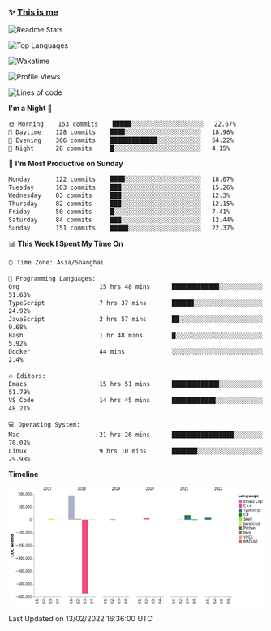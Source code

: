 <!--

**icyzeroice/icyzeroice** is a ✨ _special_ ✨ repository because its `README.md` (this file) appears on your GitHub profile.

Here are some ideas to get you started:

- 🔭 I’m currently working on ...
- 🌱 I’m currently learning ...
- 👯 I’m looking to collaborate on ...
- 🤔 I’m looking for help with ...
- 💬 Ask me about ...
- 📫 How to reach me: ...
- 😄 Pronouns: ...
- ⚡ Fun fact: ...

-->

### ✨ [This is me](https://shakugan.fandom.com/wiki/Serment)

![Readme Stats](https://github-readme-stats.vercel.app/api?username=icyzeroice)

![Top Languages](https://github-readme-stats.vercel.app/api/top-langs/?username=icyzeroice&exclude_repo=scutie2015-digimon&layout=compact&langs_count=5)

![Wakatime](https://github-readme-stats.vercel.app/api/wakatime?username=icyzeroice)

<!--START_SECTION:waka-->
![Profile Views](http://img.shields.io/badge/Profile%20Views-18-blue)

![Lines of code](https://img.shields.io/badge/From%20Hello%20World%20I%27ve%20Written--295%20Thousand%20lines%20of%20code-blue)

**I'm a Night 🦉** 

```text
🌞 Morning    153 commits    █████░░░░░░░░░░░░░░░░░░░░   22.67% 
🌆 Daytime    128 commits    ████░░░░░░░░░░░░░░░░░░░░░   18.96% 
🌃 Evening    366 commits    █████████████░░░░░░░░░░░░   54.22% 
🌙 Night      28 commits     █░░░░░░░░░░░░░░░░░░░░░░░░   4.15%

```
📅 **I'm Most Productive on Sunday** 

```text
Monday       122 commits    ████░░░░░░░░░░░░░░░░░░░░░   18.07% 
Tuesday      103 commits    ███░░░░░░░░░░░░░░░░░░░░░░   15.26% 
Wednesday    83 commits     ███░░░░░░░░░░░░░░░░░░░░░░   12.3% 
Thursday     82 commits     ███░░░░░░░░░░░░░░░░░░░░░░   12.15% 
Friday       50 commits     █░░░░░░░░░░░░░░░░░░░░░░░░   7.41% 
Saturday     84 commits     ███░░░░░░░░░░░░░░░░░░░░░░   12.44% 
Sunday       151 commits    █████░░░░░░░░░░░░░░░░░░░░   22.37%

```


📊 **This Week I Spent My Time On** 

```text
⌚︎ Time Zone: Asia/Shanghai

💬 Programming Languages: 
Org                      15 hrs 48 mins      █████████████░░░░░░░░░░░░   51.63% 
TypeScript               7 hrs 37 mins       ██████░░░░░░░░░░░░░░░░░░░   24.92% 
JavaScript               2 hrs 57 mins       ██░░░░░░░░░░░░░░░░░░░░░░░   9.68% 
Bash                     1 hr 48 mins        █░░░░░░░░░░░░░░░░░░░░░░░░   5.92% 
Docker                   44 mins             ░░░░░░░░░░░░░░░░░░░░░░░░░   2.4%

🔥 Editors: 
Emacs                    15 hrs 51 mins      █████████████░░░░░░░░░░░░   51.79% 
VS Code                  14 hrs 45 mins      ████████████░░░░░░░░░░░░░   48.21%

💻 Operating System: 
Mac                      21 hrs 26 mins      █████████████████░░░░░░░░   70.02% 
Linux                    9 hrs 10 mins       ███████░░░░░░░░░░░░░░░░░░   29.98%

```

**Timeline**

![Chart not found](https://raw.githubusercontent.com/icyzeroice/icyzeroice/main/charts/bar_graph.png) 


 Last Updated on 13/02/2022 16:36:00 UTC
<!--END_SECTION:waka-->

<!--

### Related
- https://github.com/abhisheknaiidu/awesome-github-profile-readme
- https://github.com/coderjojo/creative-profile-readme
- https://github.com/elangosundar/awesome-README-templates
- https://github.com/durgeshsamariya/awesome-github-profile-readme-templates
- https://github.com/anmol098/waka-readme-stats

-->
